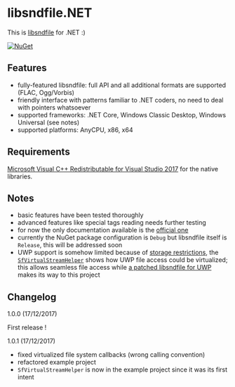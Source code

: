 # libsndfile.NET

This is [libsndfile](https://github.com/erikd/libsndfile) for .NET :)

[![NuGet](https://img.shields.io/badge/nuget-v1.0.1-blue.svg)](https://www.nuget.org/packages/libsndfile.NET/1.0.1)

## Features
- fully-featured libsndfile: full API and all additional formats are supported (FLAC, Ogg/Vorbis)
- friendly interface with patterns familiar to .NET coders, no need to deal with pointers whatsoever
- supported frameworks: .NET Core, Windows Classic Desktop, Windows Universal (see notes)
- supported platforms: AnyCPU, x86, x64

## Requirements

[Microsoft Visual C++ Redistributable for Visual Studio 2017](https://www.visualstudio.com/downloads/) for the native libraries.

## Notes
 - basic features have been tested thoroughly
 - advanced features like special tags reading needs further testing
 - for now the only documentation available is the [official one](http://www.mega-nerd.com/libsndfile/api.html)
 - currently the NuGet package configuration is `Debug` but libsndfile itself is `Release`, this will be addressed soon
 - UWP support is somehow limited because of [storage restrictions](https://trac.ffmpeg.org/wiki/CompilationGuide/WinRT#WindowsStoreCertificationFileIOandOtherDetails), the [`SfVirtualStreamHelper`](https://github.com/aybe/libsndfile.NET/blob/master/Examples/SfVirtualStreamHelper.cs) shows how UWP file access could be virtualized; this allows seamless file access while [a patched libsndfile for UWP](https://github.com/Microsoft/vcpkg/pull/2216) makes its way to this project

## Changelog

1.0.0 (17/12/2017)

First release !

1.0.1  (17/12/2017)

- fixed virtualized file system callbacks (wrong calling convention)
- refactored example project
- `SfVirtualStreamHelper` is now in the example project since it was its first intent
